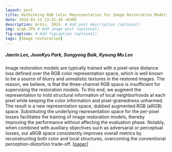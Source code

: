 ```yaml
---
layout: post
title: Rethinking RGB Color Representation for Image Restoration Models, ArXiv, 2024.
date: 2024-01-12 13:32:20 +0300
description: ArXiv, 2024. # Add post description (optional)
img: argb.JPG # Add image post (optional)
fig-caption: # Add figcaption (optional)
tags: [Image restoration]
---
```

##### Jaerin Lee, JoonKyu Park, Sungyong Baik, Kyoung Mu Lee

Image restoration models are typically trained with a pixel-wise distance loss defined over the RGB color representation space, which is well known to be a source of blurry and unrealistic textures in the restored images. The reason, we believe, is that the three-channel RGB space is insufficient for supervising the restoration models. To this end, we augment the representation to hold structural information of local neighborhoods at each pixel while keeping the color information and pixel-grainedness unharmed. The result is a new representation space, dubbed augmented RGB (aRGB) space. Substituting the underlying representation space for the per-pixel losses facilitates the training of image restoration models, thereby improving the performance without affecting the evaluation phase. Notably, when combined with auxiliary objectives such as adversarial or perceptual losses, our aRGB space consistently improves overall metrics by reconstructing both color and local structures, overcoming the conventional perception-distortion trade-off. [[paper](https://arxiv.org/abs/2402.03399)] 
